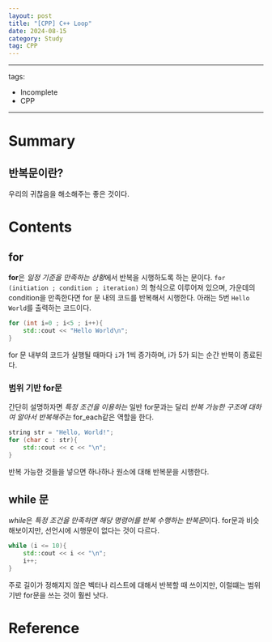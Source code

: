 ```yaml
---
layout: post
title: "[CPP] C++ Loop"
date: 2024-08-15
category: Study
tag: CPP
---
```

---
tags:
  - Incomplete
  - CPP
---


# Summary

## 반복문이란?

우리의 귀찮음을 해소해주는 좋은 것이다.

# Contents

## for

**for**은 *일정 기준을 만족하는 상황*에서 반복을 시행하도록 하는 문이다.
`for (initiation ; condition ; iteration)` 의 형식으로 이루어져 있으며, 가운데의 condition을 만족한다면 for 문 내의 코드를 반복해서 시행한다. 아래는 5번 `Hello World`를 출력하는 코드이다.

```cpp
for (int i=0 ; i<5 ; i++){
	std::cout << "Hello World\n";
}
```

for 문 내부의 코드가 실행될 때마다 `i`가 1씩 증가하며, i가 5가 되는 순간 반복이 종료된다.

### 범위 기반 for문

간단히 설명하자면 *특정 조건을 이용하는* 일반 for문과는 달리 *반복 가능한 구조에 대하여 알아서 반복해주는* for_each같은 역할을 한다.

```cpp 
string str = "Hello, World!";
for (char c : str){
	std::cout << c << "\n";
}
```

반복 가능한 것들을 넣으면 하나하나 원소에 대해 반복문을 시행한다.

## while 문

*while*은 *특정 조건을 만족하면 해당 명령어를 반복 수행하는 반복문*이다. for문과 비슷해보이지만, 선언시에 시행문이 없다는 것이 다르다. 

```cpp
while (i <= 10){
	std::cout << i << "\n";
	i++;
}
```

주로 길이가 정해지지 않은 벡터나 리스트에 대해서 반복할 때 쓰이지만, 이럴떄는 범위 기반 for문을 쓰는 것이 훨씬 낫다.

# Reference

